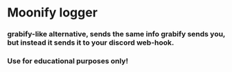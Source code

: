 # Moonify logger 
### grabify-like alternative, sends the same info grabify sends you, but instead it sends it to your discord web-hook.
### Use for educational purposes only!
